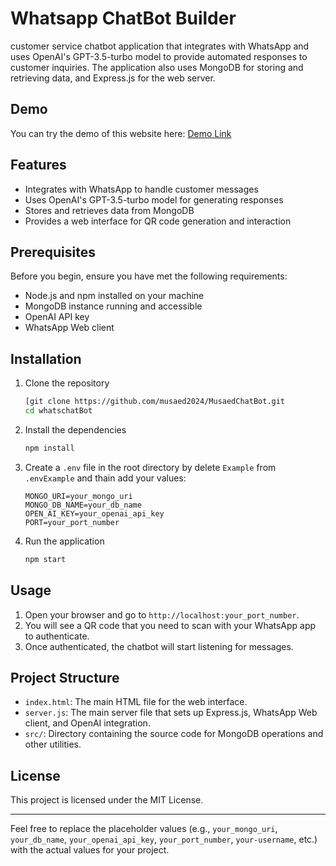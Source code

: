 
# Whatsapp ChatBot Builder

customer service chatbot application that integrates with WhatsApp and uses OpenAI's GPT-3.5-turbo model to provide automated responses to customer inquiries. The application also uses MongoDB for storing and retrieving data, and Express.js for the web server.

## Demo
You can try the demo of this website here:
<a href="https://musaed-chatbot.netlify.app/" target="_blank">Demo Link</a>

## Features

- Integrates with WhatsApp to handle customer messages
- Uses OpenAI's GPT-3.5-turbo model for generating responses
- Stores and retrieves data from MongoDB
- Provides a web interface for QR code generation and interaction

## Prerequisites

Before you begin, ensure you have met the following requirements:

- Node.js and npm installed on your machine
- MongoDB instance running and accessible
- OpenAI API key
- WhatsApp Web client

## Installation

1. Clone the repository

   ```bash
   [git clone https://github.com/musaed2024/MusaedChatBot.git
   cd whatschatBot
   ```

2. Install the dependencies

   ```bash
   npm install
   ```

3. Create a `.env` file in the root directory by delete `Example` from `.envExample` and thain add your values:

   ```env
   MONGO_URI=your_mongo_uri
   MONGO_DB_NAME=your_db_name
   OPEN_AI_KEY=your_openai_api_key
   PORT=your_port_number
   ```

4. Run the application

   ```bash
   npm start
   ```

## Usage

1. Open your browser and go to `http://localhost:your_port_number`.
2. You will see a QR code that you need to scan with your WhatsApp app to authenticate.
3. Once authenticated, the chatbot will start listening for messages.

## Project Structure

- `index.html`: The main HTML file for the web interface.
- `server.js`: The main server file that sets up Express.js, WhatsApp Web client, and OpenAI integration.
- `src/`: Directory containing the source code for MongoDB operations and other utilities.


## License

This project is licensed under the MIT License.

---

Feel free to replace the placeholder values (e.g., `your_mongo_uri`, `your_db_name`, `your_openai_api_key`, `your_port_number`, `your-username`, etc.) with the actual values for your project.

